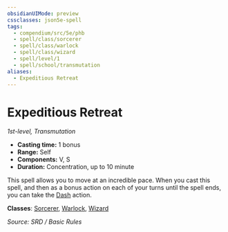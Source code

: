 ```yaml
---
obsidianUIMode: preview
cssclasses: json5e-spell
tags:
  - compendium/src/5e/phb
  - spell/class/sorcerer
  - spell/class/warlock
  - spell/class/wizard
  - spell/level/1
  - spell/school/transmutation
aliases:
  - Expeditious Retreat
---
```

# Expeditious Retreat
*1st-level, Transmutation*  

- **Casting time:** 1 bonus
- **Range:** Self
- **Components:** V, S
- **Duration:** Concentration, up to 10 minute

This spell allows you to move at an incredible pace. When you cast this spell, and then as a bonus action on each of your turns until the spell ends, you can take the [Dash](actions.md#Dash) action.

**Classes**: [Sorcerer](sorcerer.md), [Warlock](warlock.md), [Wizard](wizard.md)

*Source: SRD / Basic Rules*